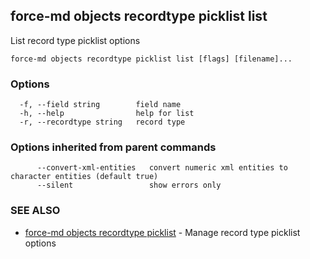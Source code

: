 ## force-md objects recordtype picklist list

List record type picklist options

```
force-md objects recordtype picklist list [flags] [filename]...
```

### Options

```
  -f, --field string        field name
  -h, --help                help for list
  -r, --recordtype string   record type
```

### Options inherited from parent commands

```
      --convert-xml-entities   convert numeric xml entities to character entities (default true)
      --silent                 show errors only
```

### SEE ALSO

* [force-md objects recordtype picklist](force-md_objects_recordtype_picklist.md)	 - Manage record type picklist options

